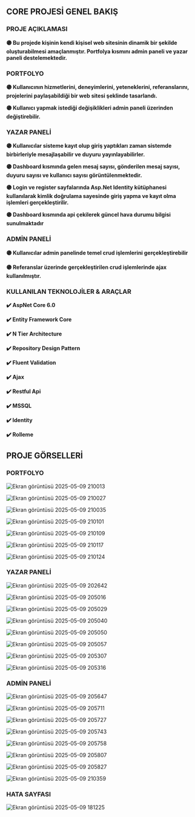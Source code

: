 ## **CORE PROJESİ GENEL BAKIŞ**

### **PROJE AÇIKLAMASI** 

**🟣 Bu projede kişinin kendi kişisel web sitesinin dinamik bir şekilde oluşturabilmesi amaçlanmıştır. Portfolya kısmını admin paneli ve yazar paneli destelemektedir.**

### **PORTFOLYO**

**🟣 Kullanıcının hizmetlerini, deneyimlerini, yeteneklerini, referanslarını, projelerini paylaşabildiği bir web sitesi şeklinde tasarlandı.** 

**🟣 Kullanıcı yapmak istediği değişiklikleri admin paneli üzerinden değiştirebilir.** 

### **YAZAR PANELİ**

**🟣 Kullanıcılar sisteme kayıt olup giriş yaptıkları zaman sistemde birbirleriyle mesajlaşabilir ve duyuru yayınlayabilirler.**

**🟣 Dashboard kısmında gelen mesaj sayısı, gönderilen mesaj sayısı, duyuru sayısı ve kullanıcı sayısı görüntülenmektedir.**

**🟣 Login ve register sayfalarında Asp.Net Identity kütüphanesi kullanılarak kimlik doğrulama sayesinde giriş yapma ve kayıt olma işlemleri gerçekleştirilir.**

**🟣 Dashboard kısmında api çekilerek güncel hava durumu bilgisi sunulmaktadır**

### **ADMİN PANELİ**

**🟣 Kullanıcılar admin panelinde temel crud işlemlerini gerçekleştirebilir**

**🟣 Referanslar üzerinde gerçekleştirilen crud işlemlerinde ajax kullanılmıştır.**

### **KULLANILAN TEKNOLOJİLER & ARAÇLAR**

**✔️ AspNet Core 6.0**

**✔️ Entity Framework Core**

**✔️ N Tier Architecture**

**✔️ Repository Design Pattern**

**✔️ Fluent Validation**

**✔️ Ajax**

**✔️ Restful Api**

**✔️ MSSQL**

**✔️ Identity**

**✔️ Rolleme**

## **PROJE GÖRSELLERİ**

### **PORTFOLYO**

![Ekran görüntüsü 2025-05-09 210013](https://github.com/user-attachments/assets/ab686bd6-d68e-46d6-aa39-0aa353f5d031)

![Ekran görüntüsü 2025-05-09 210027](https://github.com/user-attachments/assets/df529d73-a368-4dff-9f4e-8e846b22bb7d)

![Ekran görüntüsü 2025-05-09 210035](https://github.com/user-attachments/assets/de15a22e-9f9d-4b74-800b-db8772249bdb)

![Ekran görüntüsü 2025-05-09 210101](https://github.com/user-attachments/assets/6f058fbb-cb0b-4df1-8a4f-fa95c2ad4b92)

![Ekran görüntüsü 2025-05-09 210109](https://github.com/user-attachments/assets/f669bf36-a074-4d0a-b39a-4025324098e5)

![Ekran görüntüsü 2025-05-09 210117](https://github.com/user-attachments/assets/d5c31c8c-af34-4ae5-9729-e86839840c91)

![Ekran görüntüsü 2025-05-09 210124](https://github.com/user-attachments/assets/5d4d8a29-4125-477f-b7ce-631564b2007d)

### **YAZAR PANELİ**

![Ekran görüntüsü 2025-05-09 202642](https://github.com/user-attachments/assets/7e46c91a-f05b-40c1-8df8-be0540eada76)

![Ekran görüntüsü 2025-05-09 205016](https://github.com/user-attachments/assets/5f1d00eb-1501-4fc5-ac82-9b47dfa4a3e9)

![Ekran görüntüsü 2025-05-09 205029](https://github.com/user-attachments/assets/7808b1db-89b7-4742-b872-60908279d2f8)

![Ekran görüntüsü 2025-05-09 205040](https://github.com/user-attachments/assets/436e8671-8b15-468a-a7e6-e2f86e39f34a)

![Ekran görüntüsü 2025-05-09 205050](https://github.com/user-attachments/assets/fa9340c9-a80b-4f5d-b19e-8fb68fe92780)

![Ekran görüntüsü 2025-05-09 205057](https://github.com/user-attachments/assets/77107cbc-5096-4779-b062-583a427a5f50)

![Ekran görüntüsü 2025-05-09 205307](https://github.com/user-attachments/assets/dda26fae-da8e-40ee-8e43-65e466228f27)

![Ekran görüntüsü 2025-05-09 205316](https://github.com/user-attachments/assets/f9b577c0-0db8-40e8-b2f1-8192792de31a)

### **ADMİN PANELİ**

![Ekran görüntüsü 2025-05-09 205647](https://github.com/user-attachments/assets/0129cd70-8731-4cc5-a8a4-b203417ad336)

![Ekran görüntüsü 2025-05-09 205711](https://github.com/user-attachments/assets/29761bfa-9885-4f72-97a5-fac9a4ec5941)

![Ekran görüntüsü 2025-05-09 205727](https://github.com/user-attachments/assets/442c4421-536c-4ab7-b99f-17c7ad52fa21)

![Ekran görüntüsü 2025-05-09 205743](https://github.com/user-attachments/assets/a4678e2b-aef9-4512-aa43-ff386d7b26db)

![Ekran görüntüsü 2025-05-09 205758](https://github.com/user-attachments/assets/800dbc90-f127-4bca-89a2-b09c8c775629)

![Ekran görüntüsü 2025-05-09 205807](https://github.com/user-attachments/assets/702d1527-5f15-4fa3-a8f4-f450dd644498)

![Ekran görüntüsü 2025-05-09 205827](https://github.com/user-attachments/assets/3da8e4d7-be2b-42ce-b232-6d8d9251890f)

![Ekran görüntüsü 2025-05-09 210359](https://github.com/user-attachments/assets/aa326df3-26d5-4bd1-af09-8dfda9fedc19)

### **HATA SAYFASI**

![Ekran görüntüsü 2025-05-09 181225](https://github.com/user-attachments/assets/776a3028-b6ba-44db-b781-7494ffcbe2d5)

